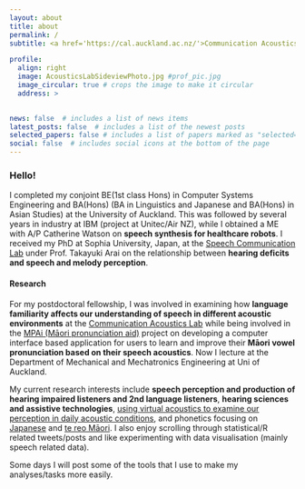 ```yaml
---
layout: about
title: about
permalink: /
subtitle: <a href='https://cal.auckland.ac.nz/'>Communication Acoustics Lab</a>, <a href='https://speechresearch.auckland.ac.nz/'>Speech Research @ UoA</a>, <a href='https://profiles.auckland.ac.nz/justine-hui'>University of Auckland</a>

profile:
  align: right
  image: AcousticsLabSideviewPhoto.jpg #prof_pic.jpg
  image_circular: true # crops the image to make it circular
  address: >
    

news: false  # includes a list of news items
latest_posts: false  # includes a list of the newest posts
selected_papers: false # includes a list of papers marked as "selected={true}"
social: false  # includes social icons at the bottom of the page
---
```


### Hello!

I completed my conjoint BE(1st class Hons) in Computer Systems Engineering and BA(Hons) (BA in Linguistics and Japanese and BA(Hons) in Asian Studies) at the University of Auckland. This was followed by several years in industry at IBM (project at Unitec/Air NZ), while I obtained a ME with A/P Catherine Watson on **speech synthesis for healthcare robots**. I received my PhD at Sophia University, Japan, at the [Speech Communication Lab](https://splab.net/) under Prof. Takayuki Arai on the relationship between **hearing deficits and speech and melody perception**.

#### Research

For my postdoctoral fellowship, I was involved in examining how **language familiarity affects our understanding of speech in different acoustic environments** at the [Communication Acoustics Lab](https://cal.auckland.ac.nz/) while being involved in the [MPAi (Māori pronunciation aid)](https://maonze.blogs.auckland.ac.nz/mpai-the-maori-pronunciation-tool/) project on developing a computer interface based application for users to learn and improve their **Māori vowel pronunciation based on their speech acoustics**. Now I lecture at the Department of Mechanical and Mechatronics Engineering at Uni of Auckland. 

My current research interests include **speech perception and production of hearing impaired listeners and 2nd language listeners**, **hearing sciences and assistive technologies**, [using virtual acoustics to examine our perception in daily acoustic conditions](projects/speechintelligibility/), and phonetics focusing on [Japanese](projects/JapanesePA/) and [te reo Māori](projects/teReoMaori/). I also enjoy scrolling through statistical/R related tweets/posts and like experimenting with data visualisation (mainly speech related data). 

Some days I will post some of the tools that I use to make my analyses/tasks more easily. 

<!---
Write your biography here. Tell the world about yourself. Link to your favorite [subreddit](http://reddit.com). You can put a picture in, too. The code is already in, just name your picture `prof_pic.jpg` and put it in the `img/` folder.

Put your address / P.O. box / other info right below your picture. You can also disable any of these elements by editing `profile` property of the YAML header of your `_pages/about.md`. Edit `_bibliography/papers.bib` and Jekyll will render your [publications page](/al-folio/publications/) automatically.

Link to your social media connections, too. This theme is set up to use [Font Awesome icons](http://fortawesome.github.io/Font-Awesome/) and [Academicons](https://jpswalsh.github.io/academicons/), like the ones below. Add your Facebook, Twitter, LinkedIn, Google Scholar, or just disable all of them. --->
